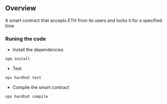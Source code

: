 ## Overview

A smart contract that accepts ETH from its users and locks it for a specified time

### Runing the code

-   Install the dependencies

```sh
npm install
```

-   Test

```sh
npx hardhat test
```

-   Compile the smart contract

```sh
npx hardhat compile
```

